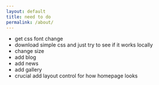 ```yaml
---
layout: default
title: need to do
permalink: /about/
---
```


- get css font change
- download simple css and just try to see if it works locally
- change size
- add blog
- add news
- add gallery
- crucial add layout control for how homepage looks